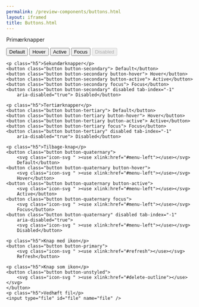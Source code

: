 ```yaml
--- 
permalink: /preview-components/buttons.html
layout: iframed 
title: Buttons.html
---
```

<div class="container pb-8">
    <p class="h5">Primærknapper</p>
    <button class="button button-primary"> Default</button>
    <button class="button button-primary button-hover"> Hover</button>
    <button class="button button-primary button-active"> Active</button>
    <button class="button button-primary focus"> Focus</button>
    <button class="button button-primary" disabled tab-index="-1"
        aria-disabled="true"> Disabled</button>

    <p class="h5">Sekundærknapper</p>
    <button class="button button-secondary"> Default</button>
    <button class="button button-secondary button-hover"> Hover</button>
    <button class="button button-secondary button-active"> Active</button>
    <button class="button button-secondary focus"> Focus</button>
    <button class="button button-secondary" disabled tab-index="-1"
        aria-disabled="true"> Disabled</button>

    <p class="h5">Tertiærknapper</p>
    <button class="button button-tertiary"> Default</button>
    <button class="button button-tertiary button-hover"> Hover</button>
    <button class="button button-tertiary button-active"> Active</button>
    <button class="button button-tertiary focus"> Focus</button>
    <button class="button button-tertiary" disabled tab-index="-1"
        aria-disabled="true"> Disabled</button>

    <p class="h5">Tilbage-knap</p>
    <button class="button button-quaternary">
        <svg class="icon-svg " ><use xlink:href="#menu-left"></use></svg>
        Default</button>
    <button class="button button-quaternary button-hover">
        <svg class="icon-svg " ><use xlink:href="#menu-left"></use></svg>
        Hover</button>
    <button class="button button-quaternary button-active">
        <svg class="icon-svg " ><use xlink:href="#menu-left"></use></svg>
        Active</button>
    <button class="button button-quaternary focus">
        <svg class="icon-svg " ><use xlink:href="#menu-left"></use></svg>
        Focus</button>
    <button class="button button-quaternary" disabled tab-index="-1"
        aria-disabled="true">
        <svg class="icon-svg " ><use xlink:href="#menu-left"></use></svg>
        Disabled</button>

    <p class="h5">Knap med ikon</p>
    <button class="button button-primary">
        <svg class="icon-svg " ><use xlink:href="#refresh"></use></svg>
        Refresh</button>

    <p class="h5">Knap som ikon</p>
    <button class="button button-unstyled">
        <svg class="icon-svg " ><use xlink:href="#delete-outline"></use></svg>
    </button>
    <p class="h5">Vedhæft fil</p>
    <input type="file" id="file" name="file" />
</div>